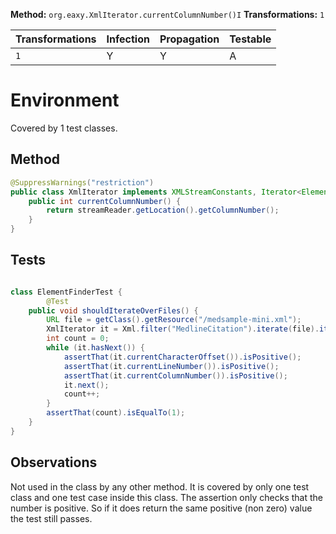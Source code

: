 
**Method:** `org.eaxy.XmlIterator.currentColumnNumber()I`
**Transformations:** `1`

| Transformations | Infection | Propagation | Testable |
|-----------------|-----------|-------------|----------|
| `1`             | Y         | Y           | A        |

# Environment

Covered by 1 test classes.

## Method

```Java
@SuppressWarnings("restriction")
public class XmlIterator implements XMLStreamConstants, Iterator<Element> {
    public int currentColumnNumber() {
        return streamReader.getLocation().getColumnNumber();
    }
}
```

## Tests

```Java

class ElementFinderTest {
        @Test
    public void shouldIterateOverFiles() {
        URL file = getClass().getResource("/medsample-mini.xml");
        XmlIterator it = Xml.filter("MedlineCitation").iterate(file).iterator();
        int count = 0;
        while (it.hasNext()) {
            assertThat(it.currentCharacterOffset()).isPositive();
            assertThat(it.currentLineNumber()).isPositive();
            assertThat(it.currentColumnNumber()).isPositive();
            it.next();
            count++;
        }
        assertThat(count).isEqualTo(1);
    }
}
```

## Observations
Not used in the class by any other method. It is covered by only one test class
and one test case inside this class. The assertion only checks that the number
is positive. So if it does return the same positive (non zero) value the test
still passes.